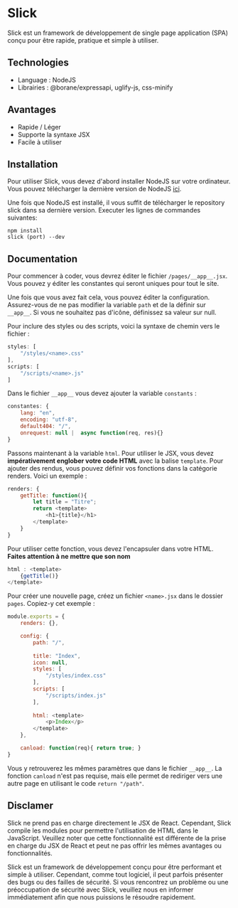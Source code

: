# Slick

Slick est un framework de développement de single page application (SPA) conçu pour être rapide, pratique et simple à utiliser.

## Technologies

- Language : NodeJS
- Librairies : @borane/expressapi, uglify-js, css-minify

## Avantages

- Rapide / Léger
- Supporte la syntaxe JSX
- Facile à utiliser

## Installation

Pour utiliser Slick, vous devez d'abord installer NodeJS sur votre ordinateur. Vous pouvez télécharger la dernière version de NodeJS [ici](https://nodejs.org/).

Une fois que NodeJS est installé, il vous suffit de télécharger le repository slick dans sa dernière version. Executer les lignes de commandes suivantes:

```
npm install
slick (port) --dev
```

## Documentation

Pour commencer à coder, vous devrez éditer le fichier `/pages/__app__.jsx`. Vous pouvez y éditer les constantes qui seront uniques pour tout le site.

Une fois que vous avez fait cela, vous pouvez éditer la configuration. Assurez-vous de ne pas modifier la variable `path` et de la définir sur `__app__`. Si vous ne souhaitez pas d'icône, définissez sa valeur sur null.

Pour inclure des styles ou des scripts, voici la syntaxe de chemin vers le fichier :
```js
styles: [
    "/styles/<name>.css"
],
scripts: [
    "/scripts/<name>.js"
]
```

Dans le fichier `__app__` vous devez ajouter la variable `constants` :

```js
constantes: {
    lang: "en",
    encoding: "utf-8",
    default404: "/",
    onrequest: null |  async function(req, res){}
}
```

Passons maintenant à la variable `html`. Pour utiliser le JSX, vous devez **impérativement englober votre code HTML** avec la balise `template`. Pour ajouter des rendus, vous pouvez définir vos fonctions dans la catégorie renders. Voici un exemple :

```js
renders: {
    getTitle: function(){
        let title = "Titre";
        return <template>
            <h1>{title}</h1>
        </template>
    }
}
```

Pour utiliser cette fonction, vous devez l'encapsuler dans votre HTML.
**Faites attention à ne mettre que son nom**

```js
html : <template>
    {getTitle()}
</template>
```

Pour créer une nouvelle page, créez un fichier `<name>.jsx` dans le dossier `pages`. Copiez-y cet exemple :

```js
module.exports = {
    renders: {},

    config: {
        path: "/",
    
        title: "Index",
        icon: null,
        styles: [
            "/styles/index.css"
        ],
        scripts: [
            "/scripts/index.js"
        ],
    
        html: <template>
            <p>Index</p>
        </template>
    },

    canload: function(req){ return true; }
}
```

Vous y retrouverez les mêmes paramètres que dans le fichier `__app__`. La fonction `canload` n'est pas requise, mais elle permet de rediriger vers une autre page en utilisant le code `return "/path"`.

## Disclamer

Slick ne prend pas en charge directement le JSX de React. Cependant, Slick compile les modules pour permettre l'utilisation de HTML dans le JavaScript. Veuillez noter que cette fonctionnalité est différente de la prise en charge du JSX de React et peut ne pas offrir les mêmes avantages ou fonctionnalités.

Slick est un framework de développement conçu pour être performant et simple à utiliser. Cependant, comme tout logiciel, il peut parfois présenter des bugs ou des failles de sécurité. Si vous rencontrez un problème ou une préoccupation de sécurité avec Slick, veuillez nous en informer immédiatement afin que nous puissions le résoudre rapidement.